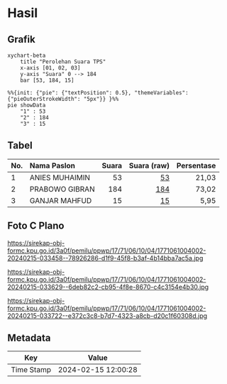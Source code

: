 # Hasil

## Grafik

```mermaid
xychart-beta
    title "Perolehan Suara TPS"
    x-axis [01, 02, 03]
    y-axis "Suara" 0 --> 184
    bar [53, 184, 15]
```

```mermaid
%%{init: {"pie": {"textPosition": 0.5}, "themeVariables": {"pieOuterStrokeWidth": "5px"}} }%%
pie showData
    "1" : 53
    "2" : 184
    "3" : 15
```

## Tabel

| No. | Nama Paslon    | Suara | Suara (raw) | Persentase |
|:--- |:-------------- | -----:| -----------:| ----------:|
| 1   | ANIES MUHAIMIN | 53    | [53][p-1]   | 21,03      |
| 2   | PRABOWO GIBRAN | 184   | [184][p-2]  | 73,02      |
| 3   | GANJAR MAHFUD  | 15    | [15][p-3]   | 5,95       |


[p-1]: https://github.com/gigit-pemilu/pemilu-2024-17-bengkulu/blob/main/pilpres/hitung-suara/sub/17-bengkulu/sub/71-kota-bengkulu/sub/06-ratu-agung/sub/1004-kebun-beler/sub/002-tps/sub/paslon-1.txt
[p-2]: https://github.com/gigit-pemilu/pemilu-2024-17-bengkulu/blob/main/pilpres/hitung-suara/sub/17-bengkulu/sub/71-kota-bengkulu/sub/06-ratu-agung/sub/1004-kebun-beler/sub/002-tps/sub/paslon-2.txt
[p-3]: https://github.com/gigit-pemilu/pemilu-2024-17-bengkulu/blob/main/pilpres/hitung-suara/sub/17-bengkulu/sub/71-kota-bengkulu/sub/06-ratu-agung/sub/1004-kebun-beler/sub/002-tps/sub/paslon-3.txt

## Foto C Plano

https://sirekap-obj-formc.kpu.go.id/3a0f/pemilu/ppwp/17/71/06/10/04/1771061004002-20240215-033458--78926286-d1f9-45f8-b3af-4b14bba7ac5a.jpg

https://sirekap-obj-formc.kpu.go.id/3a0f/pemilu/ppwp/17/71/06/10/04/1771061004002-20240215-033629--6deb82c2-cb95-4f8e-8670-c4c3154e4b30.jpg

https://sirekap-obj-formc.kpu.go.id/3a0f/pemilu/ppwp/17/71/06/10/04/1771061004002-20240215-033722--e372c3c8-b7d7-4323-a8cb-d20c1f60308d.jpg


## Metadata

| Key        | Value               |
| ---------- | ------------------- |
| Time Stamp | 2024-02-15 12:00:28 |



